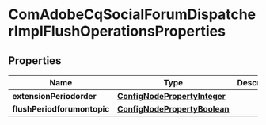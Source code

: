 
# ComAdobeCqSocialForumDispatcherImplFlushOperationsProperties

## Properties
Name | Type | Description | Notes
------------ | ------------- | ------------- | -------------
**extensionPeriodorder** | [**ConfigNodePropertyInteger**](ConfigNodePropertyInteger.md) |  |  [optional]
**flushPeriodforumontopic** | [**ConfigNodePropertyBoolean**](ConfigNodePropertyBoolean.md) |  |  [optional]



